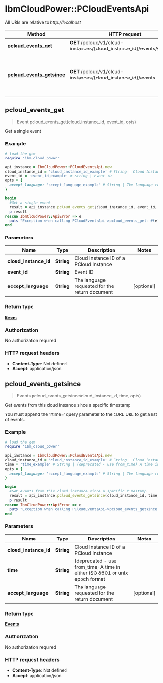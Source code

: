# IbmCloudPower::PCloudEventsApi

All URIs are relative to *http://localhost*

Method | HTTP request | Description
------------- | ------------- | -------------
[**pcloud_events_get**](PCloudEventsApi.md#pcloud_events_get) | **GET** /pcloud/v1/cloud-instances/{cloud_instance_id}/events/{event_id} | Get a single event
[**pcloud_events_getsince**](PCloudEventsApi.md#pcloud_events_getsince) | **GET** /pcloud/v1/cloud-instances/{cloud_instance_id}/events | Get events from this cloud instance since a specific timestamp



## pcloud_events_get

> Event pcloud_events_get(cloud_instance_id, event_id, opts)

Get a single event

### Example

```ruby
# load the gem
require 'ibm_cloud_power'

api_instance = IbmCloudPower::PCloudEventsApi.new
cloud_instance_id = 'cloud_instance_id_example' # String | Cloud Instance ID of a PCloud Instance
event_id = 'event_id_example' # String | Event ID
opts = {
  accept_language: 'accept_language_example' # String | The language requested for the return document
}

begin
  #Get a single event
  result = api_instance.pcloud_events_get(cloud_instance_id, event_id, opts)
  p result
rescue IbmCloudPower::ApiError => e
  puts "Exception when calling PCloudEventsApi->pcloud_events_get: #{e}"
end
```

### Parameters


Name | Type | Description  | Notes
------------- | ------------- | ------------- | -------------
 **cloud_instance_id** | **String**| Cloud Instance ID of a PCloud Instance | 
 **event_id** | **String**| Event ID | 
 **accept_language** | **String**| The language requested for the return document | [optional] 

### Return type

[**Event**](Event.md)

### Authorization

No authorization required

### HTTP request headers

- **Content-Type**: Not defined
- **Accept**: application/json


## pcloud_events_getsince

> Events pcloud_events_getsince(cloud_instance_id, time, opts)

Get events from this cloud instance since a specific timestamp

You must append the '?time=' query parameter to the cURL URL to get a list of events.

### Example

```ruby
# load the gem
require 'ibm_cloud_power'

api_instance = IbmCloudPower::PCloudEventsApi.new
cloud_instance_id = 'cloud_instance_id_example' # String | Cloud Instance ID of a PCloud Instance
time = 'time_example' # String | (deprecated - use from_time) A time in either ISO 8601 or unix epoch format
opts = {
  accept_language: 'accept_language_example' # String | The language requested for the return document
}

begin
  #Get events from this cloud instance since a specific timestamp
  result = api_instance.pcloud_events_getsince(cloud_instance_id, time, opts)
  p result
rescue IbmCloudPower::ApiError => e
  puts "Exception when calling PCloudEventsApi->pcloud_events_getsince: #{e}"
end
```

### Parameters


Name | Type | Description  | Notes
------------- | ------------- | ------------- | -------------
 **cloud_instance_id** | **String**| Cloud Instance ID of a PCloud Instance | 
 **time** | **String**| (deprecated - use from_time) A time in either ISO 8601 or unix epoch format | 
 **accept_language** | **String**| The language requested for the return document | [optional] 

### Return type

[**Events**](Events.md)

### Authorization

No authorization required

### HTTP request headers

- **Content-Type**: Not defined
- **Accept**: application/json

